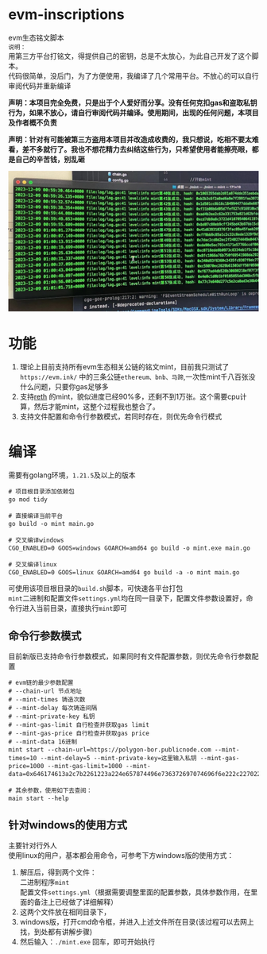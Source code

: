 # evm-inscriptions
evm生态铭文脚本  
`说明：`  
用第三方平台打铭文，得提供自己的密钥，总是不太放心，为此自己开发了这个脚本。  
代码很简单，没后门，为了方便使用，我编译了几个常用平台。不放心的可以自行审阅代码并重新编译  

**声明：本项目完全免费，只是出于个人爱好而分享。没有任何克扣gas和盗取私钥行为，如果不放心，请自行审阅代码并编译。使用期间，出现的任何问题，本项目及作者概不负责**  
  
**声明：针对有可能被第三方盗用本项目并改造成收费的，我只想说，吃相不要太难看，差不多就行了。我也不想花精力去纠结这些行为，只希望使用者能擦亮眼，都是自己的辛苦钱，别乱砸**

![示例](/example.jpg)

# 功能
1. 理论上目前支持所有evm生态相关公链的铭文mint，目前我只测试了`https://evm.ink/` 中的三条公链`ethereum、bnb、马蹄`,一次性mint千八百张没什么问题，只要你gas足够多
2. 支持[reth](https://reth.cc/list) 的mint，貌似进度已经90%多，还剩不到1万张。这个需要cpu计算，然后才能mint，这整个过程我也整合了。
3. 支持文件配置和命令行参数模式，若同时存在，则优先命令行模式

# 编译
需要有golang环境，`1.21.5`及以上的版本  

```shell
# 项目根目录添加依赖包
go mod tidy

# 直接编译当前平台
go build -o mint main.go

# 交叉编译windows
CGO_ENABLED=0 GOOS=windows GOARCH=amd64 go build -o mint.exe main.go

# 交叉编译linux
CGO_ENABLED=0 GOOS=linux GOARCH=amd64 go build -a -o mint main.go
```
可使用该项目根目录的`build.sh`脚本，可快速各平台打包  
`mint`二进制和配置文件`settings.yml`均在同一目录下，配置文件参数设置好，命令行进入当前目录，直接执行`mint`即可  

## 命令行参数模式
目前新版已支持命令行参数模式，如果同时有文件配置参数，则优先命令行参数配置
```shell
# evm链的最少参数配置
# --chain-url 节点地址
# --mint-times 铸造次数
# --mint-delay 每次铸造间隔
# --mint-private-key 私钥
# --mint-gas-limit 自行检查并获取gas limit
# --mint-gas-price 自行检查并获取gas price
# --mint-data 16进制
mint start --chain-url=https://polygon-bor.publicnode.com --mint-times=10 --mint-delay=5 --mint-private-key=这里输入私钥 --mint-gas-price=1000 --mint-gas-limit=1000 --mint-data=0x646174613a2c7b2261223a224e657874496e736372697074696f6e222c2270223a226f7072632d3230222c226f70223a226d696e74222c227469636b223a22616e746561746572222c22616d74223a22313030303030303030227d

# 其余参数，使用如下去查阅： 
main start --help
```

## 针对windows的使用方式
主要针对行外人  
使用linux的用户，基本都会用命令，可参考下方windows版的使用方式：  
1. 解压后，得到两个文件：  
二进制程序`mint`  
配置文件`settings.yml`（根据需要调整里面的配置参数，具体参数作用，在里面的备注上已经做了详细解释）  
2. 这两个文件放在相同目录下，
3. windows版，打开cmd命令框，并进入上述文件所在目录(该过程可以去网上找，到处都有讲解步骤)  
4. 然后输入：`./mint.exe` 回车，即可开始执行

